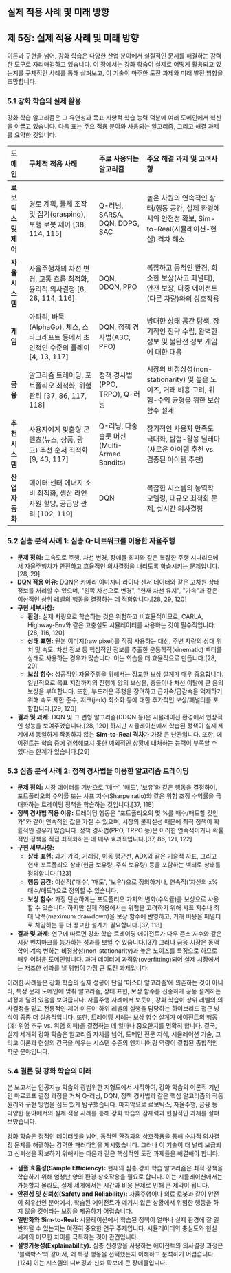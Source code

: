 ## **실제 적용 사례 및 미래 방향**

## 제 5장: 실제 적용 사례 및 미래 방향

이론과 구현을 넘어, 강화 학습은 다양한 산업 분야에서 실질적인 문제를 해결하는 강력한 도구로 자리매김하고 있습니다. 이 장에서는 강화 학습이 실제로 어떻게 활용되고 있는지를 구체적인 사례를 통해 살펴보고, 이 기술이 마주한 도전 과제와 미래 발전 방향을 조망합니다.

### 5.1 강화 학습의 실제 활용

강화 학습 알고리즘은 그 유연성과 목표 지향적 학습 능력 덕분에 여러 도메인에서 혁신을 이끌고 있습니다. 다음 표는 주요 적용 분야와 사용되는 알고리즘, 그리고 해결 과제를 요약한 것입니다.

| 도메인 | 구체적 적용 사례 | 주로 사용되는 알고리즘 | 주요 해결 과제 및 고려사항 |
| :--- | :--- | :--- | :--- |
| **로보틱스 및 제어** | 경로 계획, 물체 조작 및 집기(grasping), 보행 로봇 제어 [38, 114, 115] | Q-러닝, SARSA, DQN, DDPG, SAC | 높은 차원의 연속적인 상태/행동 공간, 실제 환경에서의 안전성 확보, Sim-to-Real(시뮬레이션-현실) 격차 해소 |
| **자율 시스템** | 자율주행차의 차선 변경, 교통 흐름 최적화, 윤리적 의사결정 [6, 28, 114, 116] | DQN, DDQN, PPO | 복잡하고 동적인 환경, 희소한 보상(사고 페널티), 안전 보장, 다중 에이전트(다른 차량)와의 상호작용 |
| **게임** | 아타리, 바둑(AlphaGo), 체스, 스타크래프트 등에서 초인적인 수준의 플레이 [4, 13, 117] | DQN, 정책 경사법(A3C, PPO) | 방대한 상태 공간 탐색, 장기적인 전략 수립, 완벽한 정보 및 불완전 정보 게임에 대한 대응 |
| **금융** | 알고리즘 트레이딩, 포트폴리오 최적화, 위험 관리 [37, 86, 117, 118] | 정책 경사법(PPO, TRPO), Q-러닝 | 시장의 비정상성(non-stationarity) 및 높은 노이즈, 거래 비용 고려, 위험-수익 균형을 위한 보상 함수 설계 |
| **추천 시스템** | 사용자에게 맞춤형 콘텐츠(뉴스, 상품, 광고) 추천 순서 최적화 [9, 43, 117] | Q-러닝, 다중 슬롯 머신(Multi-Armed Bandits) | 장기적인 사용자 만족도 극대화, 탐험-활용 딜레마(새로운 아이템 추천 vs. 검증된 아이템 추천) |
| **산업 자동화** | 데이터 센터 에너지 소비 최적화, 생산 라인 자원 할당, 공급망 관리 [102, 119] | DQN | 복잡한 시스템의 동역학 모델링, 대규모 최적화 문제, 실시간 의사결정 |

### 5.2 심층 분석 사례 1: 심층 Q-네트워크를 이용한 자율주행

*   **문제 정의:** 고속도로 주행, 차선 변경, 장애물 회피와 같은 복잡한 주행 시나리오에서 자율주행차가 안전하고 효율적인 의사결정을 내리도록 학습시키는 문제입니다.[28, 29]
*   **DQN 적용 이유:** DQN은 카메라 이미지나 라이다 센서 데이터와 같은 고차원 상태 정보를 처리할 수 있으며, "왼쪽 차선으로 변경", "현재 차선 유지", "가속"과 같은 이산적인 상위 레벨의 행동을 결정하는 데 적합합니다.[28, 29, 120]
*   **구현 세부사항:**
    *   **환경:** 실제 차량으로 학습하는 것은 위험하고 비효율적이므로, CARLA, Highway-Env와 같은 고충실도 시뮬레이터를 사용하는 것이 필수적입니다.[28, 116, 120]
    *   **상태 표현:** 원본 이미지(raw pixel)를 직접 사용하는 대신, 주변 차량의 상대 위치 및 속도, 차선 정보 등 핵심적인 정보를 추출한 운동학적(kinematic) 벡터를 상태로 사용하는 경우가 많습니다. 이는 학습을 더 효율적으로 만듭니다.[28, 29]
    *   **보상 함수:** 성공적인 자율주행을 위해서는 정교한 보상 설계가 매우 중요합니다. 일반적으로 목표 지점까지의 진행에 양의 보상을, 충돌이나 차선 이탈에 큰 음의 보상을 부여합니다. 또한, 부드러운 주행을 장려하고 급가속/급감속을 억제하기 위해 속도 제한 준수, 저크(jerk) 최소화 등에 대한 추가적인 보상/페널티를 포함합니다.[29, 120]
*   **결과 및 과제:** DQN 및 그 변형 알고리즘(DDQN 등)은 시뮬레이션 환경에서 인상적인 성능을 보여주었습니다.[28, 120] 하지만 시뮬레이션에서 학습된 정책이 실제 세계에서 동일하게 작동하지 않는 **Sim-to-Real 격차**가 가장 큰 난관입니다. 또한, 에이전트는 학습 중에 경험해보지 못한 예외적인 상황에 대처하는 능력이 부족할 수 있다는 한계가 있습니다.[29]

### 5.3 심층 분석 사례 2: 정책 경사법을 이용한 알고리즘 트레이딩

*   **문제 정의:** 시장 데이터를 기반으로 '매수', '매도', '보유'와 같은 행동을 결정하여, 포트폴리오의 수익률 또는 샤프 지수(Sharpe ratio)와 같은 위험 조정 수익률을 극대화하는 트레이딩 정책을 학습하는 것입니다.[37, 118]
*   **정책 경사법 적용 이유:** 트레이딩 행동은 "포트폴리오의 몇 %를 매수/매도할 것인가"와 같이 연속적인 값을 가질 수 있으며, 시장의 불확실성 때문에 최적 정책이 확률적인 경우가 많습니다. 정책 경사법(PPO, TRPO 등)은 이러한 연속적이거나 확률적인 정책을 직접 최적화하는 데 매우 효과적입니다.[37, 86, 121, 122]
*   **구현 세부사항:**
    *   **상태 표현:** 과거 가격, 거래량, 이동 평균선, ADX와 같은 기술적 지표, 그리고 현재 포트폴리오 상태(현금 보유량, 주식 보유량) 등을 포함하는 벡터로 상태를 정의합니다.[123]
    *   **행동 공간:** 이산적('매수', '매도', '보유')으로 정의하거나, 연속적('자산의 x% 매수/매도')으로 정의할 수 있습니다.
    *   **보상 함수:** 가장 단순하게는 포트폴리오 가치의 변화(수익률)를 보상으로 사용할 수 있습니다. 하지만 실제 적용에서는 위험을 고려하기 위해 샤프 지수나 최대 낙폭(maximum drawdown)을 보상 함수에 반영하고, 거래 비용을 페널티로 차감하는 등 더 정교한 설계가 필요합니다.[37, 118]
*   **결과 및 과제:** 연구에 따르면 강화 학습 트레이딩 에이전트가 다우 존스 지수와 같은 시장 벤치마크를 능가하는 성과를 보일 수 있습니다.[37] 그러나 금융 시장은 동역학이 계속 변하는 비정상성(non-stationarity)과 높은 노이즈를 특징으로 하므로 매우 어려운 도메인입니다. 과거 데이터에 과적합(overfitting)되어 실제 시장에서는 저조한 성과를 낼 위험이 가장 큰 도전 과제입니다.

이러한 사례들은 강화 학습의 실제 성공이 단일 '마스터 알고리즘'에 의존하는 것이 아니라, 특정 문제 도메인에 맞춰 알고리즘, 상태 표현, 보상 함수를 신중하게 공동 설계하는 과정에 달려 있음을 보여줍니다. 자율주행 사례에서 보듯이, 강화 학습이 상위 레벨의 의사결정을 맡고 전통적인 제어 이론이 하위 레벨의 실행을 담당하는 하이브리드 접근 방식이 종종 더 실용적입니다. 또한, 트레이딩 사례는 보상 함수 설계가 에이전트의 행동(예: 위험 추구 vs. 위험 회피)을 결정하는 데 얼마나 중요한지를 명확히 합니다. 결국, 실제 세계의 강화 학습은 알고리즘 자체를 넘어, 도메인 전문 지식, 시뮬레이션 기술, 그리고 이론과 현실의 간극을 메우는 시스템 수준의 엔지니어링 역량이 결합된 종합적인 학문 분야입니다.

### 5.4 결론 및 강화 학습의 미래

본 보고서는 인공지능 학습의 광범위한 지형도에서 시작하여, 강화 학습의 이론적 기반인 마르코프 결정 과정을 거쳐 Q-러닝, DQN, 정책 경사법과 같은 핵심 알고리즘의 작동 원리와 구현 방법을 심도 있게 탐구했습니다. 마지막으로 로보틱스, 자율주행, 금융 등 다양한 분야에서의 실제 적용 사례를 통해 강화 학습의 잠재력과 현실적인 과제를 살펴보았습니다.

강화 학습은 정적인 데이터셋을 넘어, 동적인 환경과의 상호작용을 통해 순차적 의사결정 문제를 해결하는 강력한 패러다임을 제시했습니다. 그러나 이 기술이 더 널리 보급되고 신뢰성을 확보하기 위해서는 다음과 같은 핵심적인 도전 과제들을 해결해야 합니다.

*   **샘플 효율성(Sample Efficiency):** 현재의 심층 강화 학습 알고리즘은 최적 정책을 학습하기 위해 엄청난 양의 환경 상호작용을 필요로 합니다. 이는 시뮬레이션에서는 가능할지 몰라도, 실제 세계에서는 시간과 비용 문제로 인해 큰 제약이 됩니다.
*   **안전성 및 신뢰성(Safety and Reliability):** 자율주행이나 의료 로봇과 같이 안전이 최우선인 분야에서, 학습된 에이전트가 예기치 않은 상황에서 위험한 행동을 하지 않을 것이라는 보장을 제공하기 어렵습니다.
*   **일반화와 Sim-to-Real:** 시뮬레이션에서 학습된 정책이 얼마나 실제 환경에 잘 일반화될 수 있는지는 여전히 중요한 연구 주제입니다. 시뮬레이터의 충실도와 현실 세계의 미묘한 차이를 극복하는 것이 관건입니다.
*   **설명가능성(Explainability):** 심층 신경망을 사용하는 에이전트의 의사결정 과정은 '블랙박스'와 같아서, 왜 특정 행동을 선택했는지 이해하고 분석하기 어렵습니다.[124] 이는 시스템의 디버깅과 신뢰 확보에 큰 장애물입니다.
